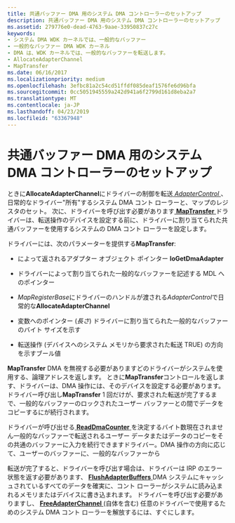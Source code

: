 ```yaml
---
title: 共通バッファー DMA 用のシステム DMA コントローラーのセットアップ
description: 共通バッファー DMA 用のシステム DMA コントローラーのセットアップ
ms.assetid: 279776e0-dead-4763-9aae-33950837c27c
keywords:
- システム DMA WDK カーネルでは、一般的なバッファー
- 一般的なバッファー DMA WDK カーネル
- DMA は、WDK カーネルでは、一般的なバッファーを転送します。
- AllocateAdapterChannel
- MapTransfer
ms.date: 06/16/2017
ms.localizationpriority: medium
ms.openlocfilehash: 3efbc81a2c54cd51ffdf085deaf1576fe6d96bfa
ms.sourcegitcommit: 0cc5051945559a242d941a6f2799d161d8eba2a7
ms.translationtype: MT
ms.contentlocale: ja-JP
ms.lasthandoff: 04/23/2019
ms.locfileid: "63367948"
---
```

# <a name="setting-up-the-system-dma-controller-for-common-buffer-dma"></a>共通バッファー DMA 用のシステム DMA コントローラーのセットアップ





ときに**AllocateAdapterChannel**にドライバーの制御を転送[ *AdapterControl* ](https://msdn.microsoft.com/library/windows/hardware/ff540504) 、日常的なドライバー"所有"するシステム DMA コント ローラーと、マップのレジスタのセット。 次に、ドライバーを呼び出す必要があります[ **MapTransfer** ](https://msdn.microsoft.com/library/windows/hardware/ff554402)ドライバーは、転送操作のデバイスを設定する前に、ドライバーに割り当てられた共通バッファーを使用するシステムの DMA コント ローラーを設定します。

ドライバーには、次のパラメーターを提供する**MapTransfer**:

-   によって返されるアダプター オブジェクト ポインター **IoGetDmaAdapter**

-   ドライバーによって割り当てられた一般的なバッファーを記述する MDL へのポインター

-   *MapRegisterBase*にドライバーのハンドルが渡される*AdapterControl*で日常的な**AllocateAdapterChannel**

-   変数へのポインター (*長さ*) ドライバーに割り当てられた一般的なバッファーのバイト サイズを示す

-   転送操作 (デバイスへのシステム メモリから要求された転送 TRUE) の方向を示すブール値

**MapTransfer** DMA を無視する必要がありますどのドライバーがシステムを使用する、論理アドレスを返します。 ときに**MapTransfer**コントロールを返します、ドライバーは、DMA 操作には、そのデバイスを設定する必要があります。 ドライバー呼び出し**MapTransfer** 1 回だけが、要求された転送が完了するまで、一般的なバッファーのロックされたユーザー バッファーとの間でデータをコピーするにが続行されます。

ドライバーが呼び出せる[ **ReadDmaCounter** ](https://msdn.microsoft.com/library/windows/hardware/ff560782)を決定するバイト数現在されません一般的なバッファーで転送されるユーザー データまたはデータのコピーをその共通のバッファーに入力を続行できますドライバー。DMA 操作の方向に応じて、ユーザーのバッファーに、一般的なバッファーから

転送が完了すると、ドライバーを呼び出す場合は、ドライバーは IRP のエラー状態を返す必要があります、 [ **FlushAdapterBuffers** ](https://msdn.microsoft.com/library/windows/hardware/ff545917) DMA システムにキャッシュされているすべてのデータを確実に、コント ローラーがシステムに読み込まれるメモリまたはデバイスに書き込まれます。 ドライバーを呼び出す必要がありますし、 [ **FreeAdapterChannel** ](https://msdn.microsoft.com/library/windows/hardware/ff546507) (自体を含む) 任意のドライバーで使用するためのシステム DMA コント ローラーを解放するには、すぐにします。

 

 





